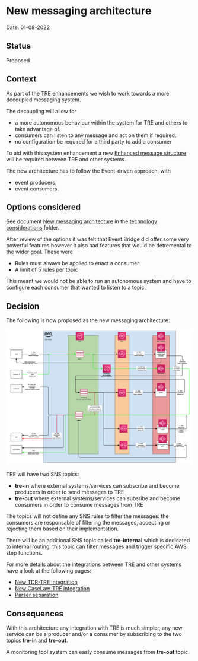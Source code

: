 # New messaging architecture

Date: 01-08-2022

## Status

Proposed

## Context

As part of the TRE enhancements we wish to work towards a more decoupled messaging system.

The decoupling will allow for 
- a more autonomous behaviour within the system for TRE and others to take advantage of.
- consumers can listen to any message and act on them if required. 
- no configuration be required for a third party to add a consumer

To aid with this system enhancement a new [Enhanced message structure](./001-Enhanced-message-structure.md) will be required between TRE and other systems.

The new architecture has to follow the Event-driven approach, with 
- event producers, 
- event consumers.


## Options considered

See document [New messaging architecture](../technology-considerations/messaging-architecture/README.md) in the [technology considerations](../technology-considerations/) folder.

After review of the options it was felt that Event Bridge did offer some very powerful features however it also had features that would be detremental to the wider goal. These were
- Rules must always be applied to enact a consumer
- A limit of 5 rules per topic

This meant we would not be able to run an autonomous system and have to configure each consumer that wanted to listen to a topic.

## Decision

The following is now proposed as the new messaging architecture:

![pic1](../technology-considerations/messaging-architecture/diagrams/tre-exchange-messages-option3.png)

TRE will have two SNS topics:

- **tre-in** where external systems/services can subscribe and become producers in order to send messages to TRE
- **tre-out** where external systems/services can subsribe and become consumers in order to consume messages from TRE

The topics will not define any SNS rules to filter the messages: the consumers are responsable of filtering the messages, accepting or rejecting them based on their implementation.

There will be an additional SNS topic called **tre-internal** which is dedicated to internal routing, this topic can filter messages and trigger specific AWS step functions.

For more details about the integrations between TRE and other systems have a look at the following pages:

- [New TDR-TRE integration](./003-New-TDR-TRE-integration.md)
- [New CaseLaw-TRE integration](./004-New-CaseLaw-TRE-integration.md)
- [Parser separation](./005-Parser-separation.md)

## Consequences

With this architecture any integration with TRE is much simpler, any new service can be a producer and/or a consumer by subscribing to the two topics **tre-in** and **tre-out**. 

A monitoring tool system can easly consume messages from **tre-out** topic.

